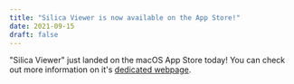 ```yaml
---
title: "Silica Viewer is now available on the App Store!"
date: 2021-09-15
draft: false
---
```


"Silica Viewer" just landed on the macOS App Store today! You can check out more information
on it's [dedicated webpage](/silica-viewer).
